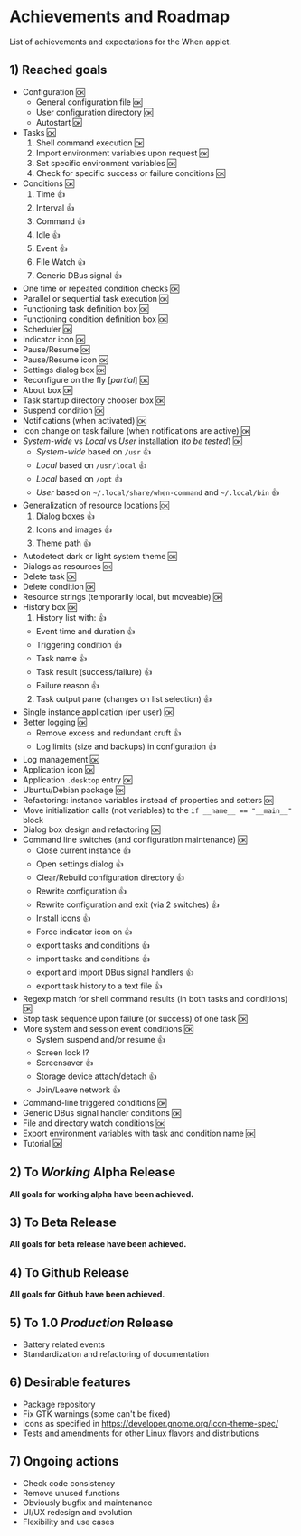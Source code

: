 # Achievements and Roadmap

List of achievements and expectations for the When applet.


## 1) Reached goals

* Configuration :ok:
  - General configuration file :ok:
  - User configuration directory :ok:
  - Autostart :ok:
* Tasks :ok:
  1. Shell command execution :ok:
  2. Import environment variables upon request :ok:
  3. Set specific environment variables :ok:
  4. Check for specific success or failure conditions :ok:
* Conditions :ok:
  1. Time :+1:
  2. Interval :+1:
  3. Command :+1:
  4. Idle :+1:
  5. Event :+1:
  6. File Watch :+1:
  7. Generic DBus signal :+1:
* One time or repeated condition checks :ok:
* Parallel or sequential task execution :ok:
* Functioning task definition box :ok:
* Functioning condition definition box :ok:
* Scheduler :ok:
* Indicator icon :ok:
* Pause/Resume :ok:
* Pause/Resume icon :ok:
* Settings dialog box :ok:
* Reconfigure on the fly [*partial*] :ok:
* About box :ok:
* Task startup directory chooser box :ok:
* Suspend condition :ok:
* Notifications (when activated) :ok:
* Icon change on task failure (when notifications are active) :ok:
* *System-wide* vs *Local* vs *User* installation (*to be tested*) :ok:
  - *System-wide* based on `/usr` :+1:
  - *Local* based on `/usr/local` :+1:
  - *Local* based on `/opt` :+1:
  - *User* based on `~/.local/share/when-command` and `~/.local/bin` :+1:
* Generalization of resource locations :ok:
  1. Dialog boxes :+1:
  2. Icons and images :+1:
  3. Theme path :+1:
* Autodetect dark or light system theme :ok:
* Dialogs as resources :ok:
* Delete task :ok:
* Delete condition :ok:
* Resource strings (temporarily local, but moveable) :ok:
* History box :ok:
  1. History list with: :+1:
    - Event time and duration :+1:
    - Triggering condition :+1:
    - Task name :+1:
    - Task result (success/failure) :+1:
    - Failure reason :+1:
  2. Task output pane (changes on list selection) :+1:
* Single instance application (per user) :ok:
* Better logging :ok:
  - Remove excess and redundant cruft :+1:
  - Log limits (size and backups) in configuration :+1:
* Log management :ok:
* Application icon :ok:
* Application `.desktop` entry :ok:
* Ubuntu/Debian package :ok:
* Refactoring: instance variables instead of properties and setters :ok:
* Move initialization calls (not variables) to the `if __name__ == "__main__"` block
* Dialog box design and refactoring :ok:
* Command line switches (and configuration maintenance) :ok:
  - Close current instance  :+1:
  - Open settings dialog  :+1:
  - Clear/Rebuild configuration directory  :+1:
  - Rewrite configuration  :+1:
  - Rewrite configuration and exit (via 2 switches)  :+1:
  - Install icons  :+1:
  - Force indicator icon on  :+1:
  - export tasks and conditions :+1:
  - import tasks and conditions  :+1:
  - export and import DBus signal handlers :+1:
  - export task history to a text file :+1:
* Regexp match for shell command results (in both tasks and conditions) :ok:
* Stop task sequence upon failure (or success) of one task :ok:
* More system and session event conditions :ok:
  - System suspend and/or resume :+1:
  - Screen lock :interrobang:
  - Screensaver :+1:
  - Storage device attach/detach :+1:
  - Join/Leave network :+1:
* Command-line triggered conditions :ok:
* Generic DBus signal handler conditions :ok:
* File and directory watch conditions :ok:
* Export environment variables with task and condition name :ok:
* Tutorial :ok:


## 2) To *Working* Alpha Release

**All goals for working alpha have been achieved.**


## 3) To Beta Release

**All goals for beta release have been achieved.**


## 4) To Github Release

**All goals for Github have been achieved.**


## 5) To 1.0 *Production* Release

* Battery related events
* Standardization and refactoring of documentation


## 6) Desirable features

* Package repository
* Fix GTK warnings (some can't be fixed)
* Icons as specified in https://developer.gnome.org/icon-theme-spec/
* Tests and amendments for other Linux flavors and distributions


## 7) Ongoing actions

* Check code consistency
* Remove unused functions
* Obviously bugfix and maintenance
* UI/UX redesign and evolution
* Flexibility and use cases
